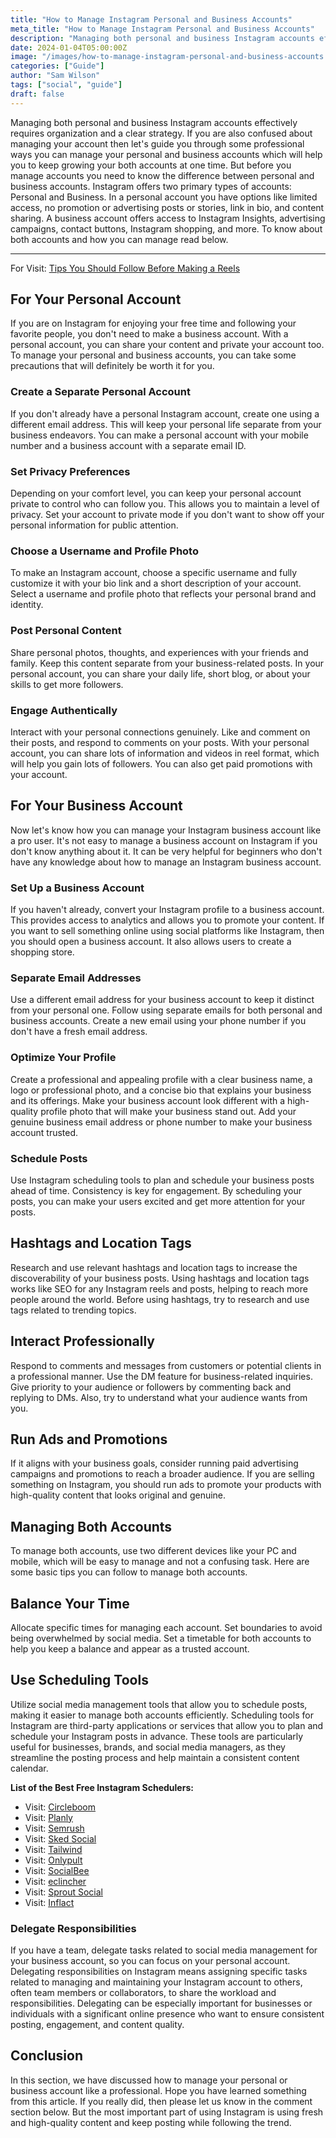 ```yaml
---
title: "How to Manage Instagram Personal and Business Accounts"
meta_title: "How to Manage Instagram Personal and Business Accounts"
description: "Managing both personal and business Instagram accounts effectively requires organization and a clear strategy."
date: 2024-01-04T05:00:00Z
image: "/images/how-to-manage-instagram-personal-and-business-accounts.webp"
categories: ["Guide"]
author: "Sam Wilson"
tags: ["social", "guide"]
draft: false
---
```

Managing both personal and business Instagram accounts effectively requires organization and a clear strategy. If you are also confused about managing your account then let's guide you through some professional ways you can manage your personal and business accounts which will help you to keep growing your both accounts at one time. But before you manage accounts you need to know the difference between personal and business accounts. Instagram offers two primary types of accounts: Personal and Business. In a personal account you have options like limited access, no promotion or advertising posts or stories, link in bio, and content sharing. A business account offers access to Instagram Insights, advertising campaigns, contact buttons, Instagram shopping, and more. To know about both accounts and how you can manage read below.

---

For Visit: [Tips You Should Follow Before Making a Reels](https://snapinsta.org/blog/tips-you-should-follow-before-making-a-reels/)

## For Your Personal Account

If you are on Instagram for enjoying your free time and following your favorite people, you don't need to make a business account. With a personal account, you can share your content and private your account too. To manage your personal and business accounts, you can take some precautions that will definitely be worth it for you.

### Create a Separate Personal Account

If you don't already have a personal Instagram account, create one using a different email address. This will keep your personal life separate from your business endeavors. You can make a personal account with your mobile number and a business account with a separate email ID.

### Set Privacy Preferences

Depending on your comfort level, you can keep your personal account private to control who can follow you. This allows you to maintain a level of privacy. Set your account to private mode if you don't want to show off your personal information for public attention.

### Choose a Username and Profile Photo

To make an Instagram account, choose a specific username and fully customize it with your bio link and a short description of your account. Select a username and profile photo that reflects your personal brand and identity.

### Post Personal Content

Share personal photos, thoughts, and experiences with your friends and family. Keep this content separate from your business-related posts. In your personal account, you can share your daily life, short blog, or about your skills to get more followers.

### Engage Authentically

Interact with your personal connections genuinely. Like and comment on their posts, and respond to comments on your posts. With your personal account, you can share lots of information and videos in reel format, which will help you gain lots of followers. You can also get paid promotions with your account.

## For Your Business Account

Now let's know how you can manage your Instagram business account like a pro user. It's not easy to manage a business account on Instagram if you don't know anything about it. It can be very helpful for beginners who don't have any knowledge about how to manage an Instagram business account.

### Set Up a Business Account

If you haven't already, convert your Instagram profile to a business account. This provides access to analytics and allows you to promote your content. If you want to sell something online using social platforms like Instagram, then you should open a business account. It also allows users to create a shopping store.

### Separate Email Addresses

Use a different email address for your business account to keep it distinct from your personal one. Follow using separate emails for both personal and business accounts. Create a new email using your phone number if you don't have a fresh email address.

### Optimize Your Profile

Create a professional and appealing profile with a clear business name, a logo or professional photo, and a concise bio that explains your business and its offerings. Make your business account look different with a high-quality profile photo that will make your business stand out. Add your genuine business email address or phone number to make your business account trusted.

### Schedule Posts

Use Instagram scheduling tools to plan and schedule your business posts ahead of time. Consistency is key for engagement. By scheduling your posts, you can make your users excited and get more attention for your posts.

## Hashtags and Location Tags

Research and use relevant hashtags and location tags to increase the discoverability of your business posts. Using hashtags and location tags works like SEO for any Instagram reels and posts, helping to reach more people around the world. Before using hashtags, try to research and use tags related to trending topics.

## Interact Professionally

Respond to comments and messages from customers or potential clients in a professional manner. Use the DM feature for business-related inquiries. Give priority to your audience or followers by commenting back and replying to DMs. Also, try to understand what your audience wants from you.

## Run Ads and Promotions

If it aligns with your business goals, consider running paid advertising campaigns and promotions to reach a broader audience. If you are selling something on Instagram, you should run ads to promote your products with high-quality content that looks original and genuine.

## Managing Both Accounts

To manage both accounts, use two different devices like your PC and mobile, which will be easy to manage and not a confusing task. Here are some basic tips you can follow to manage both accounts.

## Balance Your Time

Allocate specific times for managing each account. Set boundaries to avoid being overwhelmed by social media. Set a timetable for both accounts to help you keep a balance and appear as a trusted account.

## Use Scheduling Tools

Utilize social media management tools that allow you to schedule posts, making it easier to manage both accounts efficiently. Scheduling tools for Instagram are third-party applications or services that allow you to plan and schedule your Instagram posts in advance. These tools are particularly useful for businesses, brands, and social media managers, as they streamline the posting process and help maintain a consistent content calendar.

**List of the Best Free Instagram Schedulers:**
- Visit: [Circleboom](https://circleboom.com/?via=STH-Best-Social-Media-Management-Tool)
- Visit: [Planly](https://planly.com/?utm_source=google&utm_medium=blog_listicle&utm_campaign=softwaretestinghelp)
- Visit: [Semrush](https://semrush.sjv.io/c/1399142/1008504/13053?subId1=FreeTrial)
- Visit: [Sked Social](http://skedsocial.com/?fp_ref=vijay39)
- Visit: [Tailwind](https://shareasale.com/r.cfm?b=551332&u=402659&m=50947&urllink=www%2Etailwindapp%2Ecom%2Finstagram%2Fscheduling%2Dand%2Dpublishing&afftrack=best%2Dfree%2Dinstagram%2Dscheduler)
- Visit: [Onlypult](https://onlypult.com/?io=SoftwareTestingHelp)
- Visit: [SocialBee](https://socialbee.grsm.io/96csdcjg)
- Visit: [eclincher](https://appwiki.nl/link/brand/fUxPyU8EkR2bwBfcfyKKKNs5M74HBmq0)
- Visit: [Sprout Social](https://sproutsocial9757.grsm.io/instagram-sth)
- Visit: [Inflact](https://inflact.com/scheduled-posting/?aff=cfa36b9e1d)

### Delegate Responsibilities

If you have a team, delegate tasks related to social media management for your business account, so you can focus on your personal account. Delegating responsibilities on Instagram means assigning specific tasks related to managing and maintaining your Instagram account to others, often team members or collaborators, to share the workload and responsibilities. Delegating can be especially important for businesses or individuals with a significant online presence who want to ensure consistent posting, engagement, and content quality.

## Conclusion

In this section, we have discussed how to manage your personal or business account like a professional. Hope you have learned something from this article. If you really did, then please let us know in the comment section below. But the most important part of using Instagram is using fresh and high-quality content and keep posting while following the trend.
